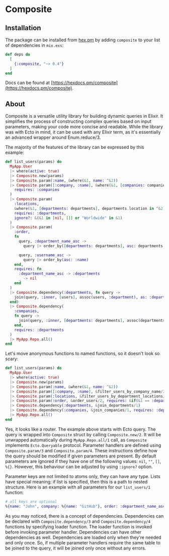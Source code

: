 # Composite

## Installation

The package can be installed from [hex.pm](https://hex.pm/packages/composite) by
adding `composite` to your list of dependencies in `mix.exs`:

```elixir
def deps do
  [
    {:composite, "~> 0.4"}
  ]
end
```
Docs can be found at [https://hexdocs.pm/composite](https://hexdocs.pm/composite).

## About
Composite is a versatile utility library for building dynamic queries in Elixir. It simplifies the process of
constructing complex queries based on input parameters, making your code more concise and readable. While the library
was with Ecto in mind, it can be used with any Elixir term, as it's essentially an advanced wrapper around Enum.reduce/3.

The majority of the features of the library can be expressed by this example:
```elixir
def list_users(params) do
  MyApp.User
  |> where(active: true)
  |> Composite.new(params)
  |> Composite.param(:name, &where(&1, name: ^&2))
  |> Composite.param([:company, :name], &where(&1, [companies: companies], companies.name == ^&2),
    requires: :companies
  )
  |> Composite.param(
    :locations,
    &where(&1, [departments: departments], departments.location in ^&2),
    requires: :departments,
    ignore?: &(&1 in [nil, []] or "Worldwide" in &1)
  )
  |> Composite.param(
    :order,
    fn
      query, :department_name_asc ->
        query |> order_by([departments: departments], asc: departments.name)

      query, :username_asc ->
        query |> order_by(asc: :name)
    end,
    requires: fn
      :department_name_asc -> :departments
      _ -> nil
    end
  )
  |> Composite.dependency(:departments, fn query ->
    join(query, :inner, [users], assoc(users, :department), as: :departments)
  end)
  |> Composite.dependency(
    :companies,
    fn query ->
      join(query, :inner, [departments: departments], assoc(departments, :company), as: :companies)
    end,
    requires: :departments
  )
  |> MyApp.Repo.all()
end
```

Let's move anonymous functions to named functions, so it doesn't look so scary:
```elixir
def list_users(params) do
  MyApp.User
  |> where(active: true)
  |> Composite.new(params)
  |> Composite.param(:name, &where(&1, name: ^&2))
  |> Composite.param([:company, :name], &filter_users_by_company_name/2, requires: :companies)
  |> Composite.param(:locations, &filter_users_by_department_locations/2, requires: :departments, ignore?: &(&1 in [nil, []] or "Worldwide" in &1))
  |> Composite.param(:order, &order_users/2, requires: &if(&1 == :department_name_asc, do: :departments))
  |> Composite.dependency(:departments, &join_departments/1)
  |> Composite.dependency(:companies, &join_companies/1, requires: :departments)
  |> MyApp.Repo.all()
end
```
Yes, it looks like a router.
The example above starts with Ecto query. 
The query is wrapped into `Composite` struct by calling `Composite.new/2`. It will be unwrapped automatically during
`MyApp.Repo.all/1` call, as `Composite` implements `Ecto.Queryable` protocol.
Parameter handlers are defined using `Composite.param/3` and `Composite.param/4`. These instructions define
how the query should be modified if given parameters are present. By default parameters are ignored if they have
one of the following values: `nil`, `""`, `[]`, `%{}`. However, this behaviour can be adjusted by using `:ignore?` option.

Parameter keys are not limited to atoms only, they can have any type. Lists have special meaning: if list is specified,
then this is a path to nested structure.
Here is an example with all parameters for our `list_users/1` function:
```elixir
# all keys are optional
%{name: "John", company: %{name: "GitHub"}, order: :department_name_asc, locations: ["USA"]}
```

As you may noticed, there is a concept of dependencies.
Dependencies can be declared with `Composite.dependency/3` and `Composite.dependency/4` functions by specifying loader function.
The loader function is invoked before invoking parameter handler.
Dependencies can have other dependencies as well. Dependencies are loaded only when they're needed and only once.
So, if multiple parameter handlers require the same table to be joined to the query, it will be joined only once without any errors.
